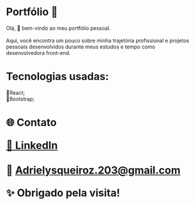 <h1 align="start">Portfólio 💼</h1>

<p align="start">
 Olá, 👋 bem-vindo ao meu portfólio pessoal.<br></br>Aqui, você encontra um pouco sobre minha trajetória profissional e projetos pessoais desenvolvidos durante meus estudos e tempo como desenvolvedora front-end.
</p>

<h1 align="start">Tecnologias usadas:</h1>

🔹React;<br>
🔹Bootstrap;

<h1 align="start"> 🌐 Contato

[🔗 LinkedIn](https://www.linkedin.com/in/adriely-queiroz-b5b2481b2/)<br>   
📧 Adrielysqueiroz.203@gmail.com <br>


✨ Obrigado pela visita!

 
 
